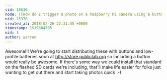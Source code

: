 ```yaml
---
cid: 18636
node: ![How do I trigger a photo on a Raspberry Pi camera using a button?](../notes/warren/12-15-2017/how-do-i-trigger-a-photo-on-a-raspberry-pi-camera-using-a-button)
nid: 15378
created_at: 2018-02-26 22:31:45 +0000
timestamp: 1519684305
uid: 1
author: warren
---
```


Awesome!!! We're going to start distributing these with buttons and low-profile batteries soon at http://store.publiclab.org so including a button would really be awesome. If there's some way we could install that standard on the flashed SD cards we're including, that'll make life easier for folks just wanting to get out there and start taking photos quick :-)